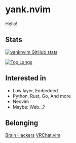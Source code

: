 # yank.nvim
Hello!

## Stats
[![yanknvim GitHub stats](https://github-readme-stats.vercel.app/api?username=yanknvim&theme=dark)](https://github.com/anuraghazra/github-readme-stats)

[![Top Langs](https://github-readme-stats.vercel.app/api/top-langs/?username=yanknvim&theme=dark)](https://github.com/anuraghazra/github-readme-stats)

## Interested in
- Low layer, Embedded
- Python, Rust, Go, And more
- Neovim
- Maybe: Web…?

## Belonging
[Brain Hackers](https://github.com/brain-hackers)
[VRChat.vim](https://github.com/vrchat-vim)
<!--
**yanknvim/yanknvim** is a ✨ _special_ ✨ repository because its `README.md` (this file) appears on your GitHub profile.

Here are some ideas to get you started:

- 🔭 I’m currently working on ...
- 🌱 I’m currently learning ...
- 👯 I’m looking to collaborate on ...
- 🤔 I’m looking for help with ...
- 💬 Ask me about ...
- 📫 How to reach me: ...
- 😄 Pronouns: ...
- ⚡ Fun fact: ...
-->
